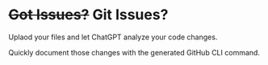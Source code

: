 # ~~Got Issues?~~ Git Issues?

Uplaod your files and let ChatGPT analyze your code changes. 

Quickly document those changes with the generated GitHub CLI command. 

